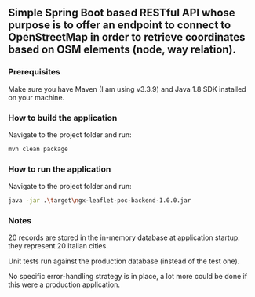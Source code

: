 ## Simple Spring Boot based RESTful API whose purpose is to offer an endpoint to connect to OpenStreetMap in order to retrieve coordinates based on OSM elements (node, way relation).


### Prerequisites

Make sure you have Maven (I am using v3.3.9) and Java 1.8 SDK installed on your machine.


### How to build the application

Navigate to the project folder and run:
```bash
mvn clean package
```


### How to run the application

Navigate to the project folder and run:
```bash
java -jar .\target\ngx-leaflet-poc-backend-1.0.0.jar
```


### Notes

20 records are stored in the in-memory database at application startup: they represent 20 Italian cities.

Unit tests run against the production database (instead of the test one).

No specific error-handling strategy is in place, a lot more could be done if this were a production application.